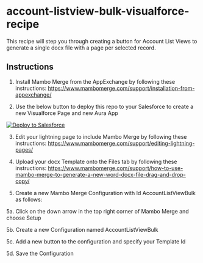 # account-listview-bulk-visualforce-recipe

This recipe will step you through creating a button for Account List Views to generate a single docx file with a page per selected record.

## Instructions
1. Install Mambo Merge from the AppExchange by following these instructions: https://www.mambomerge.com/support/installation-from-appexchange/

2. Use the below button to deploy this repo to your Salesforce to create a new Visualforce Page and new Aura App
<a href="https://githubsfdeploy.herokuapp.com?owner=mambomerge&repo=account-listview-bulk-visualforce-recipe&ref=main">
  <img alt="Deploy to Salesforce"
       src="https://raw.githubusercontent.com/afawcett/githubsfdeploy/master/deploy.png">
</a>

3. Edit your lightning page to include Mambo Merge by following these instructions: https://www.mambomerge.com/support/editing-lightning-pages/

4. Upload your docx Template onto the Files tab by following these instructions: https://www.mambomerge.com/support/how-to-use-mambo-merge-to-generate-a-new-word-docx-file-drag-and-drop-copy/

5. Create a new Mambo Merge Configuration with Id AccountListViewBulk as follows:

5a. Click on the down arrow in the top right corner of Mambo Merge and choose Setup

5b. Create a new Configuration named AccountListViewBulk

5c. Add a new button to the configuration and specify your Template Id

5d. Save the Configuration
